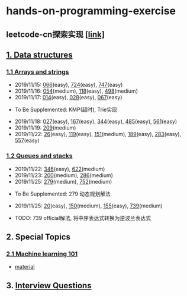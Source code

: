 # hands-on-programming-exercise
## leetcode-cn探索实现 [[link]](https://leetcode-cn.com)

## [1. Data structures](https://leetcode-cn.com/explore/learn/)
### [1.1 Arrays and strings](https://leetcode-cn.com/explore/learn/card/array-and-string/)

* 2019/11/15: [066](https://github.com/yangtao0304/hands-on-programming-exercise/blob/master/data_structure/arrays_and_strings/066_plus_one.py)(easy), [724](https://github.com/yangtao0304/hands-on-programming-exercise/blob/master/data_structure/arrays_and_strings/724_pivot_index.py)(easy), [747](https://github.com/yangtao0304/hands-on-programming-exercise/blob/master/data_structure/arrays_and_strings/747_dominant_index.py)(easy)
* 2019/11/16: [054](https://github.com/yangtao0304/hands-on-programming-exercise/blob/master/data_structure/arrays_and_strings/054_spiral_order.py)(medium), [118](https://github.com/yangtao0304/hands-on-programming-exercise/blob/master/data_structure/arrays_and_strings/118_generate.py)(easy), [498](https://github.com/yangtao0304/hands-on-programming-exercise/blob/master/data_structure/arrays_and_strings/498_find_diagonal_order.py)(medium)
* 2019/11/17: [014](https://github.com/yangtao0304/hands-on-programming-exercise/blob/master/data_structure/arrays_and_strings/014_longest_common_prefix.py)(easy), [028](https://github.com/yangtao0304/hands-on-programming-exercise/blob/master/data_structure/arrays_and_strings/028_str_str.py)(easy), [067](https://github.com/yangtao0304/hands-on-programming-exercise/blob/master/data_structure/arrays_and_strings/067_add_binary.py)(easy)  
- To Be Supplemented: KMP(超时), Trie实现
* 2019/11/18: [027](https://github.com/yangtao0304/hands-on-programming-exercise/blob/master/data_structure/arrays_and_strings/027_remove_element.py)(easy), [167](https://github.com/yangtao0304/hands-on-programming-exercise/blob/master/data_structure/arrays_and_strings/167_two_sum.py)(easy), [344](https://github.com/yangtao0304/hands-on-programming-exercise/blob/master/data_structure/arrays_and_strings/344_reverse_string.py)(easy), [485](https://github.com/yangtao0304/hands-on-programming-exercise/blob/master/data_structure/arrays_and_strings/485_find_max_consecutive_ones.py)(easy), [561](https://github.com/yangtao0304/hands-on-programming-exercise/blob/master/data_structure/arrays_and_strings/561_array_pair_sum_1.py)(easy)
* 2019/11/19: [209](https://github.com/yangtao0304/hands-on-programming-exercise/blob/master/data_structure/arrays_and_strings/209_min_subarray_len.py)(medium)
* 2019/11/22: [26](https://github.com/yangtao0304/hands-on-programming-exercise/blob/master/data_structure/arrays_and_strings/026_remove_duplicates.py)(easy), [119](https://github.com/yangtao0304/hands-on-programming-exercise/blob/master/data_structure/arrays_and_strings/119_get_row.py)(easy), [151](https://github.com/yangtao0304/hands-on-programming-exercise/blob/master/data_structure/arrays_and_strings/151_reverse_words.py)(medium), [189](https://github.com/yangtao0304/hands-on-programming-exercise/blob/master/data_structure/arrays_and_strings/189_rotate.py)(easy), [283](https://github.com/yangtao0304/hands-on-programming-exercise/blob/master/data_structure/arrays_and_strings/283_move_zeroes.py)(easy), [557](https://github.com/yangtao0304/hands-on-programming-exercise/blob/master/data_structure/arrays_and_strings/557_reverse_words.py)(easy)

### [1.2 Queues and stacks](https://leetcode-cn.com/explore/learn/card/queue-stack/)
* 2019/11/22: [346](https://github.com/yangtao0304/hands-on-programming-exercise/blob/master/data_structure/queues_and_stacks/346_moving_average.py)(easy), [622](https://github.com/yangtao0304/hands-on-programming-exercise/blob/master/data_structure/queues_and_stacks/622_my_circular_queue.py)(medium)
* 2019/11/23: [200](https://github.com/yangtao0304/hands-on-programming-exercise/blob/master/data_structure/queues_and_stacks/200_num_islands.py)(medium), [286](https://github.com/yangtao0304/hands-on-programming-exercise/blob/master/data_structure/queues_and_stacks/286_walls_and_gates.py)(medium)
* 2019/11/25: [279](https://github.com/yangtao0304/hands-on-programming-exercise/blob/master/data_structure/queues_and_stacks/279_num_squares.py)(medium), [752](https://github.com/yangtao0304/hands-on-programming-exercise/blob/master/data_structure/queues_and_stacks/752_open_lock.py)(medium)
- To Be Supplemented: 279 动态规划解法
* 2019/11/25: [20](https://github.com/yangtao0304/hands-on-programming-exercise/blob/master/data_structure/queues_and_stacks/020_is_valid.py)(easy), [150](https://github.com/yangtao0304/hands-on-programming-exercise/blob/master/data_structure/queues_and_stacks/150_eval_RPN.py)(medium), [155](https://github.com/yangtao0304/hands-on-programming-exercise/blob/master/data_structure/queues_and_stacks/155_min_stack.py)(easy), [739](https://github.com/yangtao0304/hands-on-programming-exercise/blob/master/data_structure/queues_and_stacks/739_daily_temperatures.py)(medium)
- TODO: 739 official解法, 将中序表达式转换为逆波兰表达式


## 2. Special Topics
### [2.1 Machine learning 101](https://leetcode-cn.com/explore/orignial/card/machine-learning-101/)
- [material](https://github.com/yangtao0304/hands-on-programming-exercise/blob/master/special_topic/machine_learning_101/README.md)

## 3. [Interview Questions](https://leetcode-cn.com/explore/interview/)